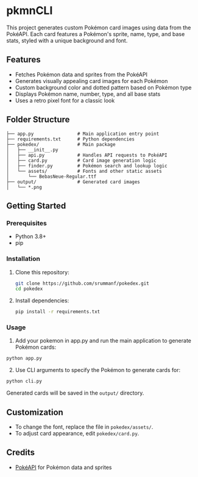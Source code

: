 # pkmnCLI

This project generates custom Pokémon card images using data from the PokéAPI. Each card features a Pokémon's sprite, name, type, and base stats, styled with a unique background and font.

## Features

- Fetches Pokémon data and sprites from the PokéAPI
- Generates visually appealing card images for each Pokémon
- Custom background color and dotted pattern based on Pokémon type
- Displays Pokémon name, number, type, and all base stats
- Uses a retro pixel font for a classic look

## Folder Structure

```
├── app.py                # Main application entry point
├── requirements.txt      # Python dependencies
├── pokedex/              # Main package
│   ├── __init__.py
│   ├── api.py            # Handles API requests to PokéAPI
│   ├── card.py           # Card image generation logic
│   ├── finder.py         # Pokémon search and lookup logic
│   └── assets/           # Fonts and other static assets
│       └── BebasNeue-Regular.ttf
├── output/               # Generated card images
│   └── *.png
```

## Getting Started

### Prerequisites

- Python 3.8+
- pip

### Installation

1. Clone this repository:
   ```sh
   git clone https://github.com/srummanf/pokedex.git
   cd pokedex
   ```
2. Install dependencies:
   ```sh
   pip install -r requirements.txt
   ```

### Usage

1. Add your pokemon in app.py and run the main application to generate Pokémon cards:

```sh
python app.py
```

2. Use CLI arguments to specify the Pokémon to generate cards for:

```sh
python cli.py
```  

Generated cards will be saved in the `output/` directory.

## Customization

- To change the font, replace the file in `pokedex/assets/`.
- To adjust card appearance, edit `pokedex/card.py`.

## Credits

- [PokéAPI](https://pokeapi.co/) for Pokémon data and sprites
